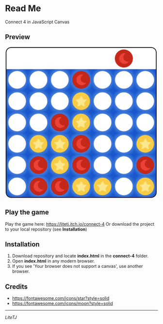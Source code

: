 # Read Me
Connect 4 in JavaScript Canvas

## Preview
![thumbnail-1.png](https://github.com/LiteTJ/connect-four/raw/master/thumbnail-1.png)

## Play the game
Play the game here:
https://litetj.itch.io/connect-4
Or download the project to your local repository (see **Installation**)

## Installation
1. Download repository and locate **index.html** in the **connect-4** folder.
2. Open **index.html** in any modern browser.
3. If you see 'Your browser does not support a canvas', use another browser.

## Credits
- https://fontawesome.com/icons/star?style=solid
- https://fontawesome.com/icons/moon?style=solid

---
*LiteTJ*